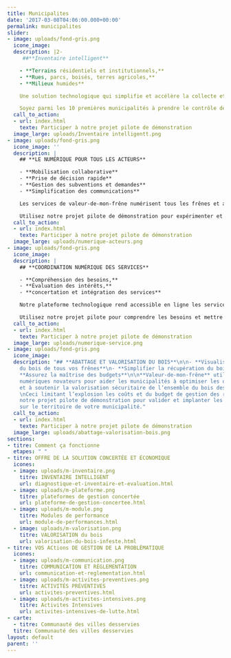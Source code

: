 ```yaml
---
title: Municipalites
date: '2017-03-08T04:06:00.000+00:00'
permalink: municipalites
slider:
- image: uploads/fond-gris.png
  icone_image: 
  description: |2-
     ##**Inventaire intelligent**

    - **Terrains résidentiels et institutionnels,**
    - **Rues, parcs, boisés, terres agricoles,**
    - **Milieux humides**

    Une solution technologique qui simplifie et accélère la collecte et l’analyse d’un maximum d’informations sur l’état des frênes partout sur le territoire. Des innovations qui améliorent pour tous les gestionnaires l’efficacité des activités de lutte préventive et intensive contre les épidémies d’insecte

    Soyez parmi les 10 premières municipalités à prendre le contrôle des frênes ou des foyers d’infestation sur l’ensemble de leur territoire.
  call_to_action:
  - url: index.html
    texte: Participer à notre projet pilote de démonstration
  image_large: uploads/Inventaire intelligentt.png
- image: uploads/fond-gris.png
  icone_image: ''
  description: |
    ## **LE NUMÉRIQUE POUR TOUS LES ACTEURS**

    - **Mobilisation collaborative**
    - **Prise de décision rapide**
    - **Gestion des subventions et demandes**
    - **Simplification des communications**

    Les services de valeur-de-mon-frêne numérisent tous les frênes et aident la municipalité à outiller rapidement ses citoyens et professionnels tout en les responsabilisant grâce aux supports interactifs et intelligents.

    Utilisez notre projet pilote de démonstration pour expérimenter et visualiser les retombées bénéfiques immédiat de cette innovation.
  call_to_action:
  - url: index.html
    texte: Participer à notre projet pilote de démonstration
  image_large: uploads/numerique-acteurs.png
- image: uploads/fond-gris.png
  icone_image: 
  description: |
    ## **COORDINATION NUMÉRIQUE DES SERVICES**

    - **Compréhension des besoins,**
    - **Évaluation des intérêts,**
    - **concertation et intégration des services**

    Notre plateforme technologique rend accessible en ligne les services de soutien municipaux, techniques et professionnels pour tous les propriétaires de frênes. Ce qui aide à gagner du temps et économiser jusqu’à 40 % sur les coûts  d’intervention.

    Utilisez notre projet pilote pour comprendre les besoins et mettre en place le service de coordination numérique des activités de gestion de l’épidémie.
  call_to_action:
  - url: index.html
    texte: Participer à notre projet pilote de démonstration
  image_large: uploads/numerique-service.png
- image: uploads/fond-gris.png
  icone_image: 
  description: "## **ABATTAGE ET VALORISATION DU BOIS**\n\n- **Visualisez la valeur
    du bois de tous vos frênes**\n- **Simplifier la récupération du bois infesté**\n-
    **Assurez la maîtrise des budgets**\n\n**Valeur-de-mon-frêne** utilise ses services
    numériques novateurs pour aider les municipalités à optimiser les opérations d’abattage
    et à soutenir la valorisation sécuritaire de l’ensemble du bois des frênes infestés.
    \nCeci limitant l’explosion les coûts et du budget de gestion des résidus de bois.\n\nUtilisez
    notre projet pilote de démonstration pour valider et implanter les services innovants
    sur le territoire de votre municipalité."
  call_to_action:
  - url: index.html
    texte: Participer à notre projet pilote de démonstration
  image_large: uploads/abattage-valorisation-bois.png
sections:
- titre: Comment ça fonctionne
  etapes: " "
- titre: OFFRE DE LA SOLUTION CONCERTÉE ET ÉCONOMIQUE
  icones:
  - image: uploads/m-inventaire.png
    titre: INVENTAIRE INTELLIGENT
    url: diagnostique-et-inventaire-et-evaluation.html
  - image: uploads/m-plateforme.png
    titre: plateformes de gestion concertée
    url: plateforme-de-gestion-concertee.html
  - image: uploads/m-module.png
    titre: Modules de performance
    url: module-de-performances.html
  - image: uploads/m-valorisation.png
    titre: VALORISATION du bois
    url: valorisation-du-bois-infeste.html
- titre: VOS ACtions DE GESTION DE LA PROBLÈMATIQUE
  icones:
  - image: uploads/m-communication.png
    titre: COMMUNICATION ET RÈGLEMENTATION
    url: communication-et-reglementation.html
  - image: uploads/m-activites-preventives.png
    titre: ACTIVITÉS PRÉVENTIVES
    url: activites-preventives.html
  - image: uploads/m-activites-intensives.png
    titre: Activites Intensives
    url: activites-intensives-de-lutte.html
- carte:
  - titre: Communauté des villes desservies
  titre: Communauté des villes desservies
layout: default
parent: ''
---
```


